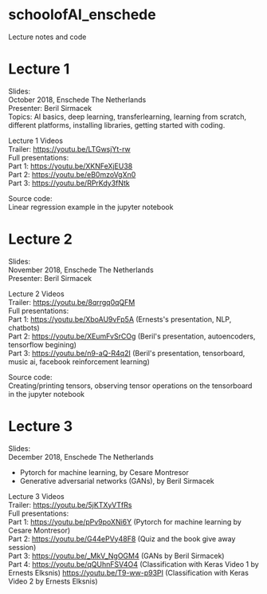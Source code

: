 # schoolofAI_enschede <br />
Lecture notes and code <br />

# Lecture 1 

Slides: <br />
October 2018, Enschede The Netherlands <br />
Presenter: Beril Sirmacek <br />
Topics: AI basics, deep learning, transferlearning, learning from scratch, different platforms, installing libraries, getting started with coding. <br />

Lecture 1 Videos <br />
Trailer: https://youtu.be/LTGwsjYt-rw <br />
Full presentations: <br />
Part 1: https://youtu.be/XKNFeXjEU38 <br />
Part 2: https://youtu.be/eB0mzoVgXn0 <br />
Part 3: https://youtu.be/RPrKdy3fNtk <br />

Source code: <br />
Linear regression example in the jupyter notebook  <br />

# Lecture 2

Slides: <br />
November 2018, Enschede The Netherlands <br />
Presenter: Beril Sirmacek <br />

Lecture 2 Videos <br />
Trailer: https://youtu.be/8qrrgq0qQFM <br />
Full presentations: <br />
Part 1: https://youtu.be/XboAU9vFp5A (Ernests's presentation, NLP, chatbots) <br />
Part 2: https://youtu.be/XEumFvSrCOg (Beril's presentation, autoencoders, tensorflow begining) <br />
Part 3: https://youtu.be/n9-aQ-R4q2I (Beril's presentation, tensorboard, music ai, facebook reinforcement learning) <br />

Source code: <br />
Creating/printing tensors, observing tensor operations on the tensorboard in the jupyter notebook  <br />

# Lecture 3
Slides: <br />
December 2018, Enschede The Netherlands
* Pytorch for machine learning, by Cesare Montresor
* Generative adversarial networks (GANs), by Beril Sirmacek

Lecture 3 Videos <br />
Trailer: https://youtu.be/5jKTXyVTfRs <br />
Full presentations: <br />
Part 1:  https://youtu.be/pPv9poXNi6Y (Pytorch for machine learning by Cesare Montresor)  <br />
Part 2:  https://youtu.be/G44ePVy48F8 (Quiz and the book give away session)<br />
Part 3:  https://youtu.be/_MkV_NgOGM4 (GANs by Beril Sirmacek) <br />
Part 4:  https://youtu.be/qQUhnFSV4O4 (Classification with Keras Video 1 by Ernests Elksnis)
         https://youtu.be/T9-ww-p93PI (Classification with Keras Video 2 by Ernests Elksnis)
